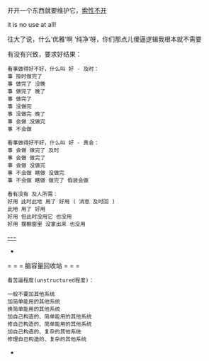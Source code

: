 
开开一个东西就要维护它，[索性不开](https://github.com/7900ms/00nottheater_deserted/tree/master/Installation_Manual/no-use-at-all-FDM)

it is no use at all!

往大了说，什么‘优雅’啊 ‘纯净’呀，你们那点儿傻逼逻辑我根本就不需要


有没有兴致，要求好结果：
```
看事做得好不好，什么叫 好 - 及时：
事 按时做完了
事 做完了 没晚
事 做完了 晚了
事 做完了
事 没做完
事 没做完 晚了
事 会做 没做完
事 不会做

看事做得好不好，什么叫 好 - 真会：
事 会做 做完了 及时
事 会做 做完了
事 会做 没做完
事 不会做 瞎做 没做完
事 不会做 瞎做 做完了 假装会做

看有没有 及人所需：
好用 此时此地 用了 好用 ( 消息 及时回 )
此地 用了 好用
好用 但此时没用它 也没用
好用 摆橱窗里 没拿出来 也没用

```

[---](https://www.v2ex.com/notes/28139)

-

= = = 脑容量回收站 = = =
```
看苦逼程度(unstructured程度)：

一般不要加其他系统
加简单能用的其他系统
换简单能用的其他系统
加自己构造的、简单能用的其他系统
修自己构造的、简单能用的其他系统
加自己构造的、复杂的其他系统
修理自己构造的、复杂的其他系统

```

-

